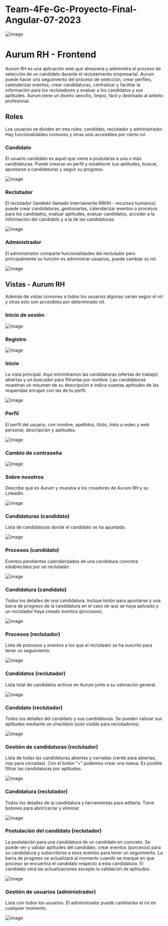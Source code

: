 # Team-4Fe-Gc-Proyecto-Final-Angular-07-2023

![image](https://github.com/JoelTarzan/team4-fe-gc-proyecto-final-angular-07-2023/assets/135845147/0a78c679-bd44-4d76-b09c-c677b4dbbc59)


# Aurum RH - Frontend

Aurum RH es una aplicación web que almacena y administra el proceso de selección de un candidato durante el reclutamiento empresarial. Aurum puede hacer uns seguimiento del proceso de selección, crear perfiles, calendarizar eventos, crear candidaturas, centralizar y facilitar la información para los reclutadores y evaluar a los candidatos y sus aptitudes. Aurum tiene un diseño sencillo, limpio, fácil y destinado al ámbito profesional.

## Roles

Los usuarios se dividen en tres roles: candidato, reclutador y administrador. Hay funcionalidades comunes y otras solo accesibles por cierto rol.

### Candidato

El usuario candidato es aquel que viene a postularse a una o más candidaturas. Puede crearse un perfil y establecer sus aptitudes, buscar, apuntarse a candidaturas y seguir su progreso.

![image](https://github.com/JoelTarzan/team4-fe-gc-proyecto-final-angular-07-2023/assets/135845147/caa67160-5c2f-4429-8fd5-fadc7b6efc7c)


### Reclutador

El reclutador (también llamado internamente RRHH - recursos humanos) puede crear candidaturas, gestionarlas, calendarizar eventos o procesos para los candidatos, evaluar aptitudes, evaluar candidatos, acceder a la información del candidato y a la de las candidaturas.

![image](https://github.com/JoelTarzan/team4-fe-gc-proyecto-final-angular-07-2023/assets/135845147/f85838ed-29fa-4174-9eda-2bb1dacdbb38)


### Administrador

El administrador comparte funcionalidades del reclutador pero principalmente su función es administrar usuarios, puede cambiar su rol.

![image](https://github.com/JoelTarzan/team4-fe-gc-proyecto-final-angular-07-2023/assets/135845147/ccc1fa58-79b8-40a5-817d-688fafec903e)


## Vistas - Aurum RH

Además de vistas comunes a todos los usuarios algunas varian según el rol y otras solo son accesibles por determinado rol.

### Inicio de sesión

![image](https://github.com/JoelTarzan/team4-fe-gc-proyecto-final-angular-07-2023/assets/45524750/330c80ab-b390-4993-8cd4-1d3244bb733a)

### Registro

![image](https://github.com/JoelTarzan/team4-fe-gc-proyecto-final-angular-07-2023/assets/45524750/b6ed82f4-ff04-4833-83ad-e3aeafc84a54)

### Inicio

La vista principal. Aquí encontramos las candidaturas (ofertas de trabajo) abiertas y un buscador para filtrarlas por nombre. Las candidaturas muestran un resumen de su descripción e indica cuantas aptitudes de las requeridas encajan con las de tu perfil.

![image](https://github.com/JoelTarzan/team4-fe-gc-proyecto-final-angular-07-2023/assets/45524750/f5cbc46e-14cb-4ac2-8c53-9019c387386d)

### Perfil

El perfil del usuario, con nombre, apellidos, título, links a redes y web personal, descripción y aptitudes.

![image](https://github.com/JoelTarzan/team4-fe-gc-proyecto-final-angular-07-2023/assets/135845147/b35dac5c-e61e-4bd8-bba2-13bf3aeeaac0)


### Cambio de contraseña
![image](https://github.com/JoelTarzan/team4-fe-gc-proyecto-final-angular-07-2023/assets/45524750/124d780d-2de7-421e-b99d-f45f3964e6b2)

### Sobre nosotros

Describe qué es Aurum y muestra a los creadores de Aurum RH y su LinkedIn.

![image](https://github.com/JoelTarzan/team4-fe-gc-proyecto-final-angular-07-2023/assets/45524750/06ef0bbb-b166-492e-939a-9ac76ef2b306)

### Candidaturas (candidato)

Lista de candidaturas donde el candidato se ha apuntado.

![image](https://github.com/JoelTarzan/team4-fe-gc-proyecto-final-angular-07-2023/assets/135845147/332d728f-d3ca-4115-9825-246c5cab205f)


### Procesos (candidato)

Eventos pendientes calendarizados de una candiatura concreta establecidos por un reclutador.

![image](https://github.com/JoelTarzan/team4-fe-gc-proyecto-final-angular-07-2023/assets/135845147/f6ddd80a-df51-4ad7-bac8-3553750e246d)


### Candidatura (candidato)

Todos los detalles de una candidatura. Incluye botón para apuntarse y una barra de progreso de la candidatura en el caso de que se haya aplicado y un reclutador haya creado eventos (procesos).

![image](https://github.com/JoelTarzan/team4-fe-gc-proyecto-final-angular-07-2023/assets/135845147/3f3e26a5-726c-452a-92be-ba587072c803)


### Procesos (reclutador)

Lista de procesos y eventos a los que el reclutador se ha suscrito para tener un seguimiento.

![image](https://github.com/JoelTarzan/team4-fe-gc-proyecto-final-angular-07-2023/assets/135845147/f3725e8b-99e5-46a0-96fd-909504348409)


### Candidatos (reclutador)

Lista total de candidatos activos en Aurum junto a su valoración general.

![image](https://github.com/JoelTarzan/team4-fe-gc-proyecto-final-angular-07-2023/assets/135845147/5f42a42c-1a23-4bae-a583-6d897931ff54)


### Candidato (reclutador)

Todos los detalles del candidato y sus candidaturas. Se pueden valorar sus aptitudes mediante un checkbox (solo visible para reclutadores).

![image](https://github.com/JoelTarzan/team4-fe-gc-proyecto-final-angular-07-2023/assets/135845147/e22d8362-8b2a-49b4-869e-8522aaea231d)


### Gestión de candidaturas (reclutador)

Lista de todas las candidaturas abiertas y cerradas (verde para abiertas, rojo para cerradas). Con el botón "+" podemos crear una nueva. Es posible filtrar las candidaturas por aptitudes.

![image](https://github.com/JoelTarzan/team4-fe-gc-proyecto-final-angular-07-2023/assets/135845147/d3d62e4a-27e5-4da7-96fd-4c0b5d4c4abe)


### Candidatura (reclutador)

Todos los detalles de la candidatura y herramientas para editarla. Tiene botones para abrir/cerrar y eliminar.

![image](https://github.com/JoelTarzan/team4-fe-gc-proyecto-final-angular-07-2023/assets/135845147/2f93c966-38c2-450e-9e82-58dc0d23bf82)


### Postulación del candidato (reclutador)

La postulación para una candidatura de un candidato en concreto. Se puede ver y validar aptitudes del candidato, crear eventos (porcesos) para su candidatura y subscribirse a esos eventos para tener un seguimiento. La barra de progreso se actualizará al momento cuando se marque en que proceso se encuentra el candidato respecto a esta candidatura. El candidato verá las actualizaciones excepto la validación de aptitudes.

![image](https://github.com/JoelTarzan/team4-fe-gc-proyecto-final-angular-07-2023/assets/135845147/df2661df-b975-4a4a-9c91-08407a797a93)


### Gestión de usuarios (administrador)

Lista con todos los usuarios. El administrador puede cambiarles el rol en cualquier momento.

![image](https://github.com/JoelTarzan/team4-fe-gc-proyecto-final-angular-07-2023/assets/135845147/a2a81ad9-eec6-430e-b8eb-98bddfdef760)

